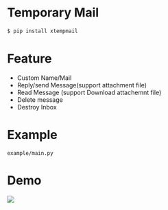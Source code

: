 # Temporary Mail
```python
$ pip install xtempmail
```

# Feature
<ul>
<li>Custom Name/Mail</li>
<li>Reply/send Message(support attachment file)</li>
<li>Read Message (support Download attachemnt file)</li>
<li> Delete message</li>
<li>Destroy Inbox</li>
</ul>

# Example
```
example/main.py
```

# Demo
<img src="assets/res.webp">